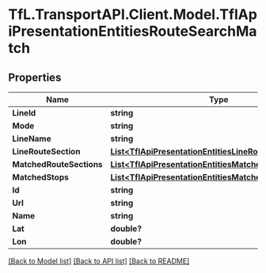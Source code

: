 # TfL.TransportAPI.Client.Model.TflApiPresentationEntitiesRouteSearchMatch
## Properties

Name | Type | Description | Notes
------------ | ------------- | ------------- | -------------
**LineId** | **string** |  | [optional] 
**Mode** | **string** |  | [optional] 
**LineName** | **string** |  | [optional] 
**LineRouteSection** | [**List&lt;TflApiPresentationEntitiesLineRouteSection&gt;**](TflApiPresentationEntitiesLineRouteSection.md) |  | [optional] 
**MatchedRouteSections** | [**List&lt;TflApiPresentationEntitiesMatchedRouteSections&gt;**](TflApiPresentationEntitiesMatchedRouteSections.md) |  | [optional] 
**MatchedStops** | [**List&lt;TflApiPresentationEntitiesMatchedStop&gt;**](TflApiPresentationEntitiesMatchedStop.md) |  | [optional] 
**Id** | **string** |  | [optional] 
**Url** | **string** |  | [optional] 
**Name** | **string** |  | [optional] 
**Lat** | **double?** |  | [optional] 
**Lon** | **double?** |  | [optional] 

[[Back to Model list]](../../TfL.TransportAPI.Client/docs/README.md#documentation-for-models) [[Back to API list]](../../TfL.TransportAPI.Client/docs/README.md#documentation-for-api-endpoints) [[Back to README]](../../TfL.TransportAPI.Client/docs/README.md)

